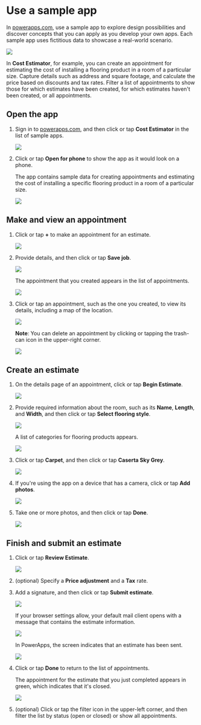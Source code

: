 <properties
	pageTitle="Use a sample app | Microsoft PowerApps"
	description="Step-by-step instructions for using a sample app in powerapps.com."
	services=""
	suite="powerapps"
	documentationCenter="na"
	authors="linhtranms"
	manager="erikre"
	editor=""
	tags=""/>

<tags
   ms.service="powerapps"
   ms.devlang="na"
   ms.topic="article"
   ms.tgt_pltfrm="na"
   ms.workload="na"
   ms.date="07/29/2016"
   ms.author="litran"/>

# Use a sample app #
In [powerapps.com](http://web.powerapps.com), use a sample app to explore design possibilities and discover concepts that you can apply as you develop your own apps. Each sample app uses fictitious data to showcase a real-world scenario.

![](./media/open-and-run-a-sample-app/portal-home.png)

In **Cost Estimator**, for example, you can create an appointment for estimating the cost of installing a flooring product in a room of a particular size. Capture details such as address and square footage, and calculate the price based on discounts and tax rates. Filter a list of appointments to show those for which estimates have been created, for which estimates haven't been created, or all appointments.

## Open the app ##
1. Sign in to [powerapps.com](https://web.powerapps.com), and then click or tap **Cost Estimator** in the list of sample apps.

	![](./media/open-and-run-a-sample-app/portal-homepage.png)

1. Click or tap **Open for phone** to show the app as it would look on a phone.

	The app contains sample data for creating appointments and estimating the cost of installing a specific flooring product in a room of a particular size.

	![](./media/open-and-run-a-sample-app/cost_estimator_home.png)

## Make and view an appointment ##
1. Click or tap **+** to make an appointment for an estimate.

	![](./media/open-and-run-a-sample-app/cost_estimator_add.png)

1. Provide details, and then click or tap **Save job**.

	![](./media/open-and-run-a-sample-app/cost_estimator_new.png)

	The appointment that you created appears in the list of appointments.

	![](./media/open-and-run-a-sample-app/new_job_added.png)

1. Click or tap an appointment, such as the one you created, to view its details, including a map of the location.

	![](./media/open-and-run-a-sample-app/job_details.png)

	**Note**: You can delete an appointment by clicking or tapping the trash-can icon in the upper-right corner.

	![](./media/open-and-run-a-sample-app/job_delete.png)

## Create an estimate ##
1. On the details page of an appointment, click or tap **Begin Estimate**.

	![](./media/open-and-run-a-sample-app/begin_estimate.png)

1. Provide required information about the room, such as its **Name**, **Length**, and **Width**, and then click or tap **Select flooring style**.

	![](./media/open-and-run-a-sample-app/dimensions.png)

	A list of categories for flooring products appears.

	![](./media/open-and-run-a-sample-app/select_flooring_type.png)

1. Click or tap **Carpet**, and then click or tap **Caserta Sky Grey**.

	![](./media/open-and-run-a-sample-app/carpet.png)

1. If you're using the app on a device that has a camera, click or tap **Add photos**.

	![](./media/open-and-run-a-sample-app/add_photos.png)

1. Take one or more photos, and then click or tap **Done**.

	![](./media/open-and-run-a-sample-app/take_photos.png)

## Finish and submit an estimate ##
1. Click or tap **Review Estimate**.

	![](./media/open-and-run-a-sample-app/review_estimate.png)

1. (optional) Specify a **Price adjustment** and a **Tax** rate.

1. Add a signature, and then click or tap **Submit estimate**.

	![](./media/open-and-run-a-sample-app/submit_estimate.png)

	If your browser settings allow, your default mail client opens with a message that contains the estimate information.

	![](./media/open-and-run-a-sample-app/email.png)

	In PowerApps, the screen indicates that an estimate has been sent.

	![](./media/open-and-run-a-sample-app/done.png)

1. Click or tap **Done** to return to the list of appointments.

	The appointment for the estimate that you just completed appears in green, which indicates that it's closed.

	![](./media/open-and-run-a-sample-app/estimate_done.png)

1. (optional) Click or tap the filter icon in the upper-left corner, and then filter the list by status (open or closed) or show all appointments.
